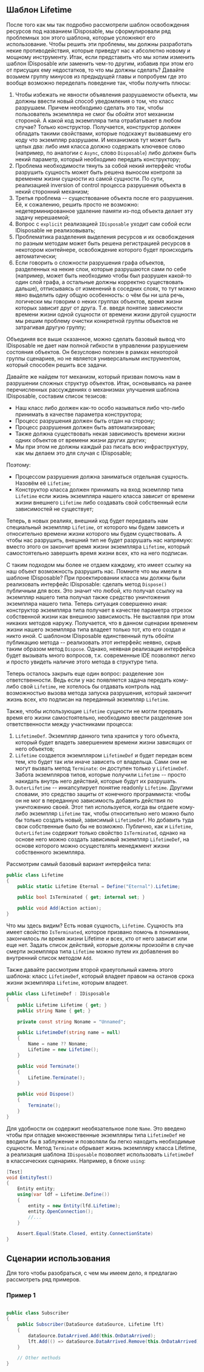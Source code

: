 ## Шаблон Lifetime

После того как мы так подробно рассмотрели шаблон освобождения ресурсов под названием IDisposable, мы сформулировали ряд проблемных зон этого шаблона, которые усложняют его использование. Чтобы решить эти проблемы, мы должны разработать некие противодействия, которые приведут нас к абсолютно новому и мощному инструменту. Итак, если представить что мы хотим изменить шаблон IDisposable или заменить чем-то другим, избавив при этом его от присущих ему недостатков, то что мы должны сделать? Давайте возьмем группу минусов из предыдущей главы и попробуем где это вообще возможно переделать поведение так, чтобы получить плюсы:

  1. Чтобы избежать не явности объявления разрушаемости объекта, мы должны ввести новый способ уведомления о том, что класс разрушаем. Причем необходимо сделать это так, чтобы пользователь экземпляра не смог бы обойти этот механизм стороной. А какой код экземпляра типа отрабатывает в любом случае? Только конструктор. Получается, конструктор должен обладать такими свойствами, которые подскажут вызвавшему его коду что экземпляр разрушаем. И механизмов тут может быть целых два: либо имя класса должно содержать ключевое слово (например, по аналогии с `Async`, слово `Disposable`) либо должен быть некий параметр, который необходимо передать конструктору;
  2. Проблема необходимости тянуть за собой некий интерфейс чтобы разрушить сущность может быть решена выносом контроля за временем жизни сущности из самой сущности. По сути, реализацией inversion of control процесса разрушения объекта в некий сторонний механизм;
  3. Третья проблема -- существование объекта после его разрушения. Её, к сожалению, решить просто не возможно: недетерминированное удаление памяти из-под объекта делает эту задачу нерешаемой;
  4. Вопрос с `explicit` реализацией `IDisposable` уходит сам собой если IDisposable не реализовывать;
  5. Проблематика разделения выделения ресурсов и их освобождения по разным методам может быть решена регистрацией ресурсов в некотором контейнере, освобождение которого будет происходить автоматически;
  6. Если говорить о сложности разрушения графа объектов, разделенных на некие слои, которые разрушаются сами по себе (например, может быть необходимо чтобы был разрушен какой-то один слой графа, а остальные должны корректно существовать дальше), отписываясь от изменений в соседних слоях, то тут можно явно выделить одну общую особенность: о чём бы ни шла речь, логически мы говорим о неких группах объектов, время жизни которых зависит друг от друга. Т.е. введя понятие зависимости времени жизни одной сущности от времени жизни другой сущности мы решим проблему очистки конкретной группы объектов не затрагивая другую группу;

Объединяя все выше сказанное, можно сделать базовый вывод что IDisposable не дает нам полной гибкости в управлении разрушением состояния объектов. Он безусловно полезен в рамках некоторой группы сценариев, но не является универсальным инструментом, который способен решить все задачи.

Давайте же найдем тот механизм, который призван помочь нам в разрушении сложных структур объектов. Итак, основываясь на ранее перечисленных рассуждениях о механизмах улучшения шаблона IDisposable, составим список тезисов:

  - Наш класс либо должен как-то особо называться либо что-либо принимать в качестве параметра конструктора;
  - Процесс разрушения должен быть отдан на сторону;
  - Процесс разрушения должен быть автоматизирован;
  - Также должна существовать некая зависимость времени жизни одних объектов от времени жизни других других;
  - Мы при этом не должны каждый раз писать всю инфраструктуру, как мы делаем это для случая с IDisposable;

Поэтому:

  - Процессом разрушения должна заниматься отдельная сущность. Назовём её `Lifetime`;
  - Конструктор класса должен принимать на вход экземпляр типа `Lifetime` если жизнь экземпляра нашего класса зависит от времени жизни внешнего `Lifetime` либо создавать свой собственный если зависимостей не существует;

Теперь, в новых реалиях, внешний код будет передавать нам специальный экземпляр `Lifetime`, от которого мы будем зависеть и относительно времени жизни которого мы будем существовать. А чтобы нас разрушить, внешний тип не будет разрушать нас напрямую: вместо этого он закончит время жизни экземпляра `Lifetime`, который самостоятельно завершить время жизни всех, кто на него подписан.

С таким подходом мы более не отдаем каждому, кто имеет ссылку на наш объект возможность разрушить нас. Помните что мы имели в шаблоне IDisposable? При проектировании класса мы должны были реализовать интерфейс IDisposable: сделать метод `Dispose()` публичным для всех. Это значит что любой, кто получал ссылку на экземпляр нашего типа получал также средство уничтожения экземпляра нашего типа. Теперь ситуация совершенно иная: конструктор экземпляра типа получает в качестве параметра отрезок собственной жизни как внешнюю зависимость. Не выставляя при этом никаких методов наружу. Получается, что в данном сценарии временем жизни нашего экземпляра типа владеет только тот, кто его создал и никто иной. С шаблоном IDisposable единственный путь обойти публикацию метода -- реализовать этот интерфейс неявно, скрыв таким образом метод `Dispose`. Однако, неявная реализация интерфейса будет вызывать много вопросов, т.к. современные IDE позволяют легко и просто увидеть наличие этого метода в структуре типа.

Теперь осталось закрыть еще один вопрос: разделение зон ответственности. Ведь если у нас появляется задача передать кому-либо свой `Lifetime`, не хотелось бы отдавать контроль над возможностью вызова метода запуска разрушения, который закончит жизнь всех, кто подписан на переданный экземпляр `Lifetime`.

Также, чтобы использующие `Lifetime` сущности не могли прервать время его жизни самостоятельно, необходимо ввести разделение зон ответственности между участниками процесса:

  1. `LifetimeDef`. Экземпляр данного типа хранится у того объекта, который будет владеть завершением времени жизни зависящих от него объектов;
  2. `Lifetime` создается экземпляром `LifetimeDef` и будет передан всем тем, кто будет так или иначе зависеть от владельца. Сами они не могут вызвать метод `Terminate`: он доступен только у `LifetimeDef`. Забота экземпляров типов, которые получили `Lifetime` -- просто накидать внутрь него действий, которые будут их разрушать.
  3. `OuterLifetime` -- инкапсулирует понятие readonly `Lifetime`. Другими словами, это средство защиты от конечного программиста: чтобы он не мог в переданную зависимость добавить действия по уничтожению своей. Этот тип используется, когда вы отдаете кому-либо экземпляр `Lifetime` так, чтобы относительно него можно было бы только создать новый, зависимый `LifetimeDef`. Но добавить туда свои собственные было бы не возможно. Публично, как и `Lifetime`, `OuterLifetime` содержит только свойство `IsTerminated`, однако на основе него можно создать зависимый экземпляр `LifetimeDef`, на основе которого можно осуществлять менеджмент жизни собственного экземпляра.

Рассмотрим самый базовый вариант интерфейса типа:

```csharp
public class Lifetime
{
    public static Lifetime Eternal = Define("Eternal").Lifetime;

    public bool IsTerminated { get; internal set; }

    public void Add(Action action);
}
```

Что мы здесь видим? Есть новая сущность, `Lifetime`. Сущность эта имеет свойство `IsTerminated`, которое призвано помочь в понимании, закончилось ли время жизни Lifetime и всех, кто от него зависит или еще нет. Задать список действий, которые должны произойти в случае смерти экземпляра типа `Lifetime` можно путем их добавления во внутренний список методом `Add`.

Также давайте рассмотрим второй краеугольный камень этого шаблона: класс `LifetimeDef`, который владеет правом на останов срока жизни экземпляра `Lifetime`, которым владеет.

```csharp
public class LifetimeDef : IDisposable
{
    public Lifetime Lifetime { get; }
    public string Name { get; }

    private const string Noname = "Unnamed";

    public LifetimeDef(string name = null)
    {
        Name = name ?? Noname;
        Lifetime = new Lifetime();
    }

    public void Terminate()
    {
        Lifetime.Terminate();
    }

    public void Dispose()
    {
        Terminate();
    }
}
```

Для удобности он содержит необязательное поле `Name`. Это введено чтобы при отладке множественные экземпляры типа `LifetimeDef` не вводили бы в заблужение и позволяли бы легко находить необходимые сущности. Метод `Terminate` обрывает жизнь экземпляру класса Lifetime, а реализация шаблона `IDisposable` позволяет использовать `LifetimeDef` в классических сценариях. Например, в блоке `using`:

```csharp
[Test]
void EntityTest()
{
    Entity entity;
    using(var ldf = Lifetime.Define())
    {
        entity = new Entity(lfd.Lifetime);
        entity.OpenConnection();
        //...
    }

    Assert.Equal(State.Closed, entity.ConnectionState)
}
```

## Сценарии использования

Для того чтобы разобраться, с чем мы имеем дело, я предлагаю рассмотреть ряд примеров. 

### Пример 1

```csharp

public class Subscriber
{
    public Subscriber(DataSource dataSource, Lifetime lft)
    {
        dataSource.DataArrived.Add(this.OnDataArrived);
        lft.Add(() => dataSource.DataArrived.Remove(this.OnDataArrived));
    }

    // Other methods
}

```